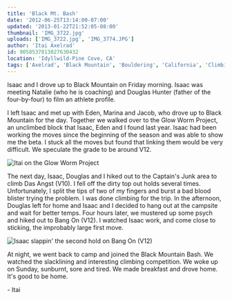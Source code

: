 ```yaml
---
title: 'Black Mt. Bash'
date: '2012-06-25T13:14:00-07:00'
updated: '2013-01-22T21:52:05-08:00'
thumbnail: 'IMG_3722.jpg'
uploads: ['IMG_3722.jpg', 'IMG_3774.JPG']
author: 'Itai Axelrad'
id: 9058537813027630432
location: 'Idyllwild-Pine Cove, CA'
tags: ['Axelrad', 'Black Mountain', 'Bouldering', 'California', 'Climbing', 'Eden', 'Itai']
---
```


Isaac and I drove up to Black Mountain on Friday morning. Isaac was meeting Natalie (who he is coaching) and Douglas Hunter (father of the four-by-four) to film an athlete profile.

I left Isaac and met up with Eden, Marina and Jacob, who drove up to Black Mountain for the day. Together we walked over to the Glow Worm Project, an unclimbed block that Isaac, Eden and I found last year. Isaac had been working the moves since the beginning of the season and was able to show me the beta. I stuck all the moves but found that linking them would be very difficult. We speculate the grade to be around V12.

![Itai on the Glow Worm Project](uploads/IMG_3722.jpg)

The next day, Isaac, Douglas and I hiked out to the Captain's Junk area to climb Das Angst (V10). I fell off the dirty top out holds several times. Unfortunately, I split the tips of two of my fingers and burst a bad blood blister trying the problem. I was done climbing for the trip. In the afternoon, Douglas left for home and Isaac and I decided to hang out at the campsite and wait for better temps. Four hours later, we mustered up some psych and hiked out to Bang On (V12). I watched Isaac work, and come close to sticking, the improbably large first move.

![Isaac slappin' the second hold on Bang On (V12)](uploads/IMG_3774.JPG)

At night, we went back to camp and joined the Black Mountain Bash.
We watched the slacklining and interesting climbing competition. We woke up on Sunday, sunburnt, sore and tired. We made breakfast and drove home. It's good to be home.

\- Itai
